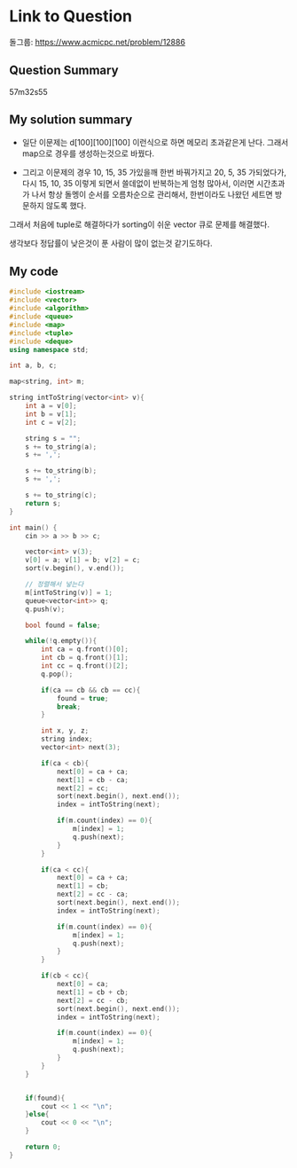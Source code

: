# Link to Question

돌그룹: https://www.acmicpc.net/problem/12886

## Question Summary

57m32s55

## My solution summary

- 일단 이문제는 d[100][100][100] 이런식으로 하면 메모리 초과같은게 난다. 그래서 map으로 경우를 생성하는것으로 바꿨다.

- 그리고 이문제의 경우
  10, 15, 35 가있을깨 한번 바꿔가지고 20, 5, 35 가되었다가, 다시 15, 10, 35 이렇게 되면서 쓸데없이 반복하는게 엄청 많아서, 이러면 시간초과가 나서 항상 돌멩이 순서를 오름차순으로 관리해서, 한번이라도 나왔던 세트면 방문하지 않도록 했다.

그래서 처음에 tuple로 해결하다가 sorting이 쉬운 vector 큐로 문제를 해결했다.

생각보다 정답률이 낮은것이 푼 사람이 많이 없는것 같기도하다.

## My code

```c++
#include <iostream>
#include <vector>
#include <algorithm>
#include <queue>
#include <map>
#include <tuple>
#include <deque>
using namespace std;

int a, b, c;

map<string, int> m;

string intToString(vector<int> v){
    int a = v[0];
    int b = v[1];
    int c = v[2];

    string s = "";
    s += to_string(a);
    s += ',';

    s += to_string(b);
    s += ',';

    s += to_string(c);
    return s;
}

int main() {
    cin >> a >> b >> c;

    vector<int> v(3);
    v[0] = a; v[1] = b; v[2] = c;
    sort(v.begin(), v.end());

    // 정렬해서 넣는다
    m[intToString(v)] = 1;
    queue<vector<int>> q;
    q.push(v);

    bool found = false;

    while(!q.empty()){
        int ca = q.front()[0];
        int cb = q.front()[1];
        int cc = q.front()[2];
        q.pop();

        if(ca == cb && cb == cc){
            found = true;
            break;
        }

        int x, y, z;
        string index;
        vector<int> next(3);

        if(ca < cb){
            next[0] = ca + ca;
            next[1] = cb - ca;
            next[2] = cc;
            sort(next.begin(), next.end());
            index = intToString(next);

            if(m.count(index) == 0){
                m[index] = 1;
                q.push(next);
            }
        }

        if(ca < cc){
            next[0] = ca + ca;
            next[1] = cb;
            next[2] = cc - ca;
            sort(next.begin(), next.end());
            index = intToString(next);

            if(m.count(index) == 0){
                m[index] = 1;
                q.push(next);
            }
        }

        if(cb < cc){
            next[0] = ca;
            next[1] = cb + cb;
            next[2] = cc - cb;
            sort(next.begin(), next.end());
            index = intToString(next);

            if(m.count(index) == 0){
                m[index] = 1;
                q.push(next);
            }
        }
    }


    if(found){
        cout << 1 << "\n";
    }else{
        cout << 0 << "\n";
    }

    return 0;
}
```
